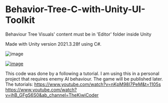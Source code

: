 # Behavior-Tree-C-with-Unity-UI-Toolkit

Behaviour Tree Visuals' content must be in 'Editor' folder inside Unity

Made with Unity version 2021.3.28f using C#.

![image](https://github.com/teasmyth/Behavior-Tree-C-with-Unity-UI-Toolkit/assets/66149371/83e55d5d-4b10-40cc-af70-09c45ec91bb7)

[![image](https://img.youtube.com/vi/YOUTUBE_VIDEO_ID_HERE/0.jpg)](https://www.youtube.com/watch?v=PvlLTAuZuAI)

This code was done by a following a tutorial. I am using this in a personal project that requires enemy AI behaviour. The game will be published later.
The tutorials:
https://www.youtube.com/watch?v=nKpM98I7PeM&t=1105s
https://www.youtube.com/watch?v=jhB_GFgS6S0&ab_channel=TheKiwiCoder

